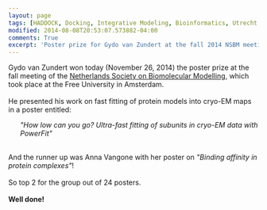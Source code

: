 ```yaml
---
layout: page
tags: [HADDOCK, Docking, Integrative Modeling, Bioinformatics, Utrecht University, Ubiquitination, E2-E3]
modified: 2014-08-08T20:53:07.573882-04:00
comments: True
excerpt: 'Poster prize for Gydo van Zundert at the fall 2014 NSBM meeting'
---
```

Gydo van Zundert won today (November 26, 2014) the poster prize at the fall meeting of the [Netherlands Society on Biomolecular Modelling](http://www.nsbm.nl), which took place at the Free University in Amsterdam. 
<BR>
<BR>
He presented his work on fast fitting of protein models into cryo-EM maps in a poster entitled:
<UL>
   <i>"How low can you go? Ultra-fast fitting of subunits in cryo-EM data with PowerFit"</i>
</UL>
<BR>
And the runner up was Anna Vangone with her poster on <i>"Binding affinity in protein complexes"</i>!
<BR>
<BR>
So top 2 for the group out of 24 posters.
<BR>
<BR>
<b>Well done!</b>
